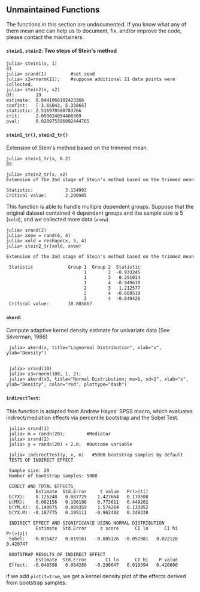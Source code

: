 ## Unmaintained Functions

The functions in this section are undocumented. If you know what any of them mean and can help us to document, fix, and/or improve the code, please contact the maintainers.


#### `stein1`, `stein2`: Two steps of Stein's method

    julia> stein1(x, 1)
    41
    julia> srand(1)         #set seed
    julia> x2=rnorm(21);    #suppose additional 21 data points were collected.
    julia> stein2(x, x2)
    df:        19
    estimate:  0.8441066102423266
    confint:   [-3.65043, 5.33865]
    statistic: 2.516970580783766
    crit:      2.093024054408309
    pval:      0.020975586092444765

#### `stein1_tr()`, `stein2_tr()`
Extension of Stein's method based on the trimmed mean.

    julia> stein1_tr(x, 0.2)
    89

    julia> stein2_tr(x, x2)
    Extension of the 2nd stage of Stein's method based on the trimmed mean

    Statistic:            3.154993
    Critical value:       2.200985


This function is able to handle multiple dependent groups. Suppose that the original dataset contained 4 dependent groups and the sample size is 5 (`xold`), and we collected more data (`xnew`).

    julia> srand(2)
    julia> xnew = rand(6, 4)
    julia> xold = reshape(x, 5, 4)
    julia> stein2_tr(xold, xnew)

    Extension of the 2nd stage of Stein's method based on the trimmed mean

     Statistic             Group 1  Group 2  Statistic
                                 1        2  -0.933245
                                 1        3   0.291014
                                 1        4  -0.949618
                                 2        3   1.212577
                                 2        4  -0.608510
                                 3        4  -0.649426
     Critical value:       10.885867

 #### `akerd`:
 Compute adaptive kernel density estimate for univariate data (See Silverman, 1986)

     julia> akerd(x, title="Lognormal Distribution", xlab="x", ylab="Density")


     julia> srand(10)
     julia> x3=rnorm(100, 1, 2);
     julia> akerd(x3, title="Normal Distribution; mu=1, sd=2", xlab="x", ylab="Density", color="red", plottype="dash")



 #### `indirectTest`:
 This function is adapted from Andrew Hayes' SPSS macro, which evaluates indirect/mediation effects via percentile bootstrap and the Sobel Test.

     julia> srand(1)
     julia> m = randn(20);        #Mediator
     julia> srand(2)
     julia> y = randn(20) + 2.0;  #Outcome variable

     julia> indirectTest(y, x, m)   #5000 bootstrap samples by default
     TESTS OF INDIRECT EFFECT

     Sample size: 20
     Number of bootstrap samples: 5000

     DIRECT AND TOTAL EFFECTS
               Estimate  Std.Error     t value   Pr(>|t|)
     b(YX):    0.125248   0.087729    1.427664   0.170508
     b(MX):    0.082156   0.106198    0.773611   0.449202
     b(YM.X):  0.140675   0.089359    1.574264   0.133852
     b(YX.M): -0.187775   0.195111   -0.962402   0.349338

     INDIRECT EFFECT AND SIGNIFICANCE USING NORMAL DISTRIBUTION
               Estimate  Std.Error     z score      CI lo      CI hi  Pr(>|z|)
     Sobel:   -0.015427   0.019161   -0.805126  -0.052981   0.022128  0.420747

     BOOTSTRAP RESULTS OF INDIRECT EFFECT
               Estimate  Std.Error       CI lo      CI hi    P value
     Effect:  -0.048598   0.084280   -0.298647   0.019394   0.420800

 if we add `plotit=true`, we get a kernel density plot of the effects derived from bootstrap samples:
